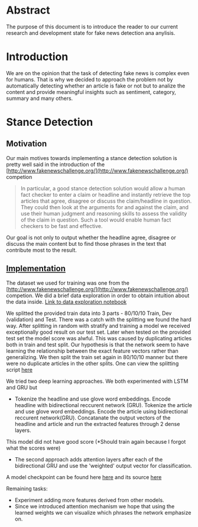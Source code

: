 # Abstract
  The purpose of this document is to introduce the reader to our current research and development state
for fake news detection ana anylisis.


# Introduction

We are on the opinion that the task of detecting fake news is complex even for humans. That is why we decided to approach
the problem not by automatically detecting whether an article is fake or not but to analize the content and provide
meaningful insights such as sentiment, category, summary and many others.


# Stance Detection

## Motivation
Our main motives towards implementing a stance detection solution is pretty well said in the introduction of the [http://www.fakenewschallenge.org/](http://www.fakenewschallenge.org/) competion
> In particular, a good stance detection solution would allow a human fact checker to enter a claim or headline and instantly retrieve the top articles that agree, disagree or discuss the claim/headline in question. 
> They could then look at the arguments for and against the claim, and use their human judgment and reasoning skills to assess the validity of the claim in question. 
>Such a tool would enable human fact checkers to be fast and effective.

Our goal is not only to output whether the headline agree, disagree or discuss the main content but to find those phrases
in the text that contribute most to the result.

## [Implementation](https://github.com/radpet/fake-news-detector/tree/master/stance)

The dataset we used for training was one from the [http://www.fakenewschallenge.org/](http://www.fakenewschallenge.org/) competion. We did a brief data exploration in order to obtain intuition about the data inside. [Link to data exploration notebook](https://github.com/radpet/fake-news-detector/blob/master/stance/Data%20Exploration.ipynb)

We splitted the provided train data into 3 parts - 80/10/10 Train, Dev (validation) and Test. There was a catch with the splitting we found the hard way. After splitting in random with stratify and training a model we received exceptionally good result on our test set. Later when tested on the provided test set the model score was alwful. This was caused by duplicating articles both in train and test split. Our hypothesis is that the network seem to have learning the relationship between the exact feature vectors rather than generalizing. We then split the train set again in 80/10/10 manner but there were no duplicate articles in the other splits. One can view the splitting script [here](https://github.com/radpet/fake-news-detector/blob/master/stance/split_train.py)

We tried two deep learning approaches. We both experimented with LSTM and GRU but 
* Tokenize the headline and use glove word embeddings. Encode headline with bidirectional reccurent network (GRU).
Tokenize the article and use glove word embeddings. Encode the article using bidirectional reccurent network(GRU). Concatanate the output vectors of the headline and article and run the extracted features through 2 dense layers.

This model did not have good score (*Should train again because I forgot what the scores were)

* The second approach adds attention layers after each of the bidirectional GRU and use the 'weighted' output vector for classification.

A model checkpoint can be found here [here](https://github.com/radpet/fake-news-detector/tree/master/stance/checkpoints/2018-05-13_16:54:37) and its source [here](https://github.com/radpet/fake-news-detector/blob/master/stance/bi_lstm_baseline.py)

Remaining tasks:
* Experiment adding more features derived from other models.
* Since we introduced attention mechanism we hope that using the learned weights we can visualize which phrases the network emphasize on.



